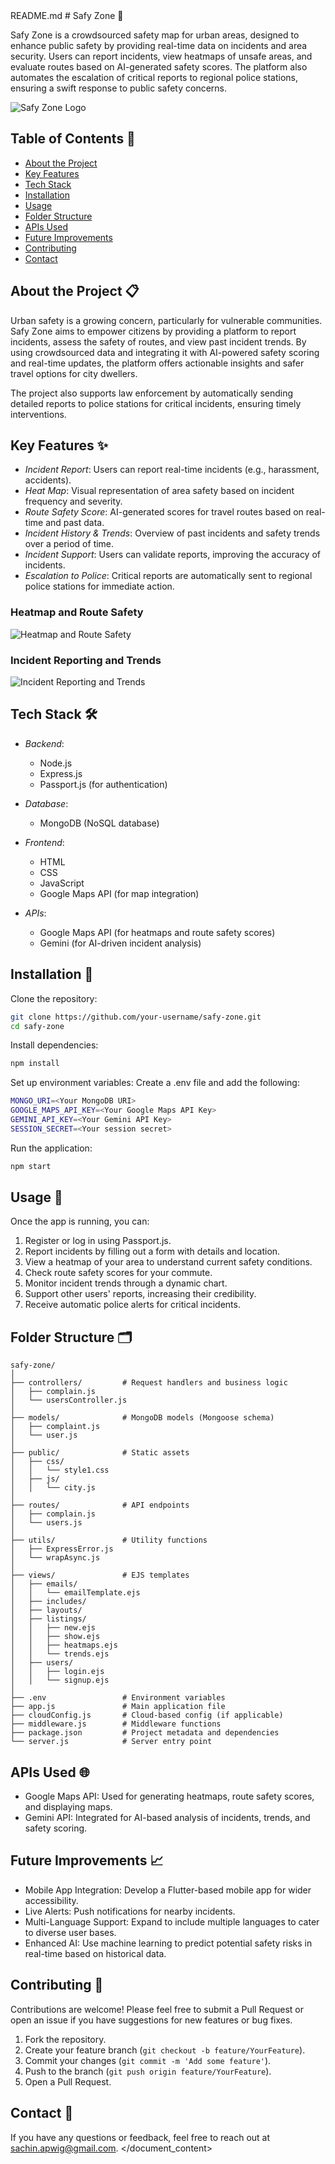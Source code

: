 <documents>
<document index="1">
<source>README.md</source>
<document_content>
# Safy Zone 🚨

Safy Zone is a crowdsourced safety map for urban areas, designed to enhance public safety by providing real-time data on incidents and area security. Users can report incidents, view heatmaps of unsafe areas, and evaluate routes based on AI-generated safety scores. The platform also automates the escalation of critical reports to regional police stations, ensuring a swift response to public safety concerns.

![Safy Zone Logo](images/safy_zone_logo.jpg)

## Table of Contents 📖
- [About the Project](#about-the-project)
- [Key Features](#key-features)
- [Tech Stack](#tech-stack)
- [Installation](#installation)
- [Usage](#usage)
- [Folder Structure](#folder-structure)
- [APIs Used](#apis-used)
- [Future Improvements](#future-improvements)
- [Contributing](#contributing)
- [Contact](#contact)

## About the Project 📋
Urban safety is a growing concern, particularly for vulnerable communities. Safy Zone aims to empower citizens by providing a platform to report incidents, assess the safety of routes, and view past incident trends. By using crowdsourced data and integrating it with AI-powered safety scoring and real-time updates, the platform offers actionable insights and safer travel options for city dwellers.

The project also supports law enforcement by automatically sending detailed reports to police stations for critical incidents, ensuring timely interventions.

## Key Features ✨
- *Incident Report*: Users can report real-time incidents (e.g., harassment, accidents).
- *Heat Map*: Visual representation of area safety based on incident frequency and severity.
- *Route Safety Score*: AI-generated scores for travel routes based on real-time and past data.
- *Incident History & Trends*: Overview of past incidents and safety trends over a period of time.
- *Incident Support*: Users can validate reports, improving the accuracy of incidents.
- *Escalation to Police*: Critical reports are automatically sent to regional police stations for immediate action.

### Heatmap and Route Safety
![Heatmap and Route Safety](images/heatmap_route_safety.jpg)

### Incident Reporting and Trends
![Incident Reporting and Trends](images/incident_reporting_trends.jpg)

## Tech Stack 🛠
- *Backend*: 
  - Node.js
  - Express.js
  - Passport.js (for authentication)
  
- *Database*: 
  - MongoDB (NoSQL database)

- *Frontend*: 
  - HTML
  - CSS
  - JavaScript
  - Google Maps API (for map integration)

- *APIs*: 
  - Google Maps API (for heatmaps and route safety scores)
  - Gemini (for AI-driven incident analysis)

## Installation 🚀
Clone the repository:

```bash
git clone https://github.com/your-username/safy-zone.git
cd safy-zone
```

Install dependencies:

```bash
npm install
```

Set up environment variables: Create a .env file and add the following:

```bash
MONGO_URI=<Your MongoDB URI>
GOOGLE_MAPS_API_KEY=<Your Google Maps API Key>
GEMINI_API_KEY=<Your Gemini API Key>
SESSION_SECRET=<Your session secret>
```

Run the application:

```bash
npm start
```

## Usage 📱
Once the app is running, you can:

1. Register or log in using Passport.js.
2. Report incidents by filling out a form with details and location.
3. View a heatmap of your area to understand current safety conditions.
4. Check route safety scores for your commute.
5. Monitor incident trends through a dynamic chart.
6. Support other users' reports, increasing their credibility.
7. Receive automatic police alerts for critical incidents.

## Folder Structure 🗂
```
safy-zone/
│
├── controllers/         # Request handlers and business logic
│   ├── complain.js
│   └── usersController.js
│
├── models/              # MongoDB models (Mongoose schema)
│   ├── complaint.js
│   └── user.js
│
├── public/              # Static assets
│   ├── css/
│   │   └── style1.css
│   ├── js/
│   │   └── city.js
│
├── routes/              # API endpoints
│   ├── complain.js
│   └── users.js
│
├── utils/               # Utility functions
│   ├── ExpressError.js
│   └── wrapAsync.js
│
├── views/               # EJS templates
│   ├── emails/
│   │   └── emailTemplate.ejs
│   ├── includes/
│   ├── layouts/
│   ├── listings/
│   │   ├── new.ejs
│   │   ├── show.ejs
│   │   ├── heatmaps.ejs
│   │   └── trends.ejs
│   ├── users/
│   │   ├── login.ejs
│   │   └── signup.ejs
│
├── .env                 # Environment variables
├── app.js               # Main application file
├── cloudConfig.js       # Cloud-based config (if applicable)
├── middleware.js        # Middleware functions
├── package.json         # Project metadata and dependencies
└── server.js            # Server entry point
```

## APIs Used 🌐
- Google Maps API: Used for generating heatmaps, route safety scores, and displaying maps.
- Gemini API: Integrated for AI-based analysis of incidents, trends, and safety scoring.

## Future Improvements 📈
- Mobile App Integration: Develop a Flutter-based mobile app for wider accessibility.
- Live Alerts: Push notifications for nearby incidents.
- Multi-Language Support: Expand to include multiple languages to cater to diverse user bases.
- Enhanced AI: Use machine learning to predict potential safety risks in real-time based on historical data.

## Contributing 🤝
Contributions are welcome! Please feel free to submit a Pull Request or open an issue if you have suggestions for new features or bug fixes.

1. Fork the repository.
2. Create your feature branch (`git checkout -b feature/YourFeature`).
3. Commit your changes (`git commit -m 'Add some feature'`).
4. Push to the branch (`git push origin feature/YourFeature`).
5. Open a Pull Request.

## Contact 📧
If you have any questions or feedback, feel free to reach out at sachin.apwig@gmail.com.
</document_content>
</document>
</documents>

